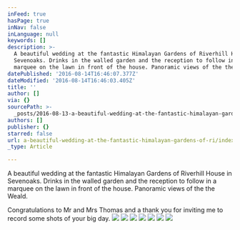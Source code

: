 ```yaml
---
inFeed: true
hasPage: true
inNav: false
inLanguage: null
keywords: []
description: >-
  A beautiful wedding at the fantastic Himalayan Gardens of Riverhill House in
  Sevenoaks. Drinks in the walled garden and the reception to follow in a
  marquee on the lawn in front of the house. Panoramic views of the the Weald.
datePublished: '2016-08-14T16:46:07.377Z'
dateModified: '2016-08-14T16:46:03.405Z'
title: ''
author: []
via: {}
sourcePath: >-
  _posts/2016-08-13-a-beautiful-wedding-at-the-fantastic-himalayan-gardens-of-ri.md
authors: []
publisher: {}
starred: false
url: a-beautiful-wedding-at-the-fantastic-himalayan-gardens-of-ri/index.html
_type: Article

---
```

A beautiful wedding at the fantastic Himalayan Gardens of Riverhill House in Sevenoaks. Drinks in the walled garden and the reception to follow in a marquee on the lawn in front of the house. Panoramic views of the the Weald.

Congratulations to Mr and Mrs Thomas and a thank you for inviting me to record some shots of your big day.
![](https://the-grid-user-content.s3-us-west-2.amazonaws.com/7b8e10f7-c46d-45d5-815c-20fd6ef54904.jpg)
![](https://the-grid-user-content.s3-us-west-2.amazonaws.com/14b09a5d-52d9-462a-9e1e-cc79b3c10cf9.jpg)
![](https://the-grid-user-content.s3-us-west-2.amazonaws.com/073cd94c-fc8c-40d4-b910-351aa12e228b.jpg)
![](https://the-grid-user-content.s3-us-west-2.amazonaws.com/566d4cb2-a2c8-4d88-9521-fe6024625bae.jpg)
![](https://the-grid-user-content.s3-us-west-2.amazonaws.com/e8c9be22-14e0-46f0-8bdf-510dd69bce65.jpg)
![](https://the-grid-user-content.s3-us-west-2.amazonaws.com/4eae7944-014d-4425-8145-37a52e07944c.jpg)
![](https://the-grid-user-content.s3-us-west-2.amazonaws.com/25bd5ac6-3601-4ba7-a054-21e1d437e472.jpg)